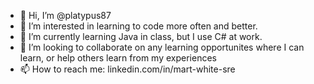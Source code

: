 - 👋 Hi, I’m @platypus87
- 👀 I’m interested in learning to code more often and better.
- 🌱 I’m currently learning Java in class, but I use C# at work.
- 💞️ I’m looking to collaborate on any learning opportunites where I can learn, or help others learn from my experiences
- 📫 How to reach me: linkedin.com/in/mart-white-sre

<!---
platypus87/platypus87 is a ✨ special ✨ repository because its `README.md` (this file) appears on your GitHub profile.
You can click the Preview link to take a look at your changes.
--->
